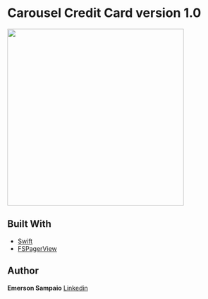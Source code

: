 # Carousel Credit Card version 1.0

<img src="https://user-images.githubusercontent.com/32761815/236545205-2248780d-c036-48de-815a-390a042dcffa.png" width="400">


## Built With

* [Swift](https://www.apple.com/br/swift/)
* [FSPagerView](https://github.com/WenchaoD/FSPagerView) 

## Author
**Emerson Sampaio**  [Linkedin](https://www.linkedin.com/in/emersonsmp/)
